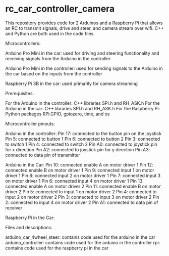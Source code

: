 # rc_car_controller_camera
This repository provides code for 2 Arduinos and a Raspberry Pi that allows an RC to transmit signals, drive and steer, and camera stream over wifi. C++ and Python are both used in the code files.

Microcontrollers:

Arduino Pro Mini in the car: used for driving and steering functionality and receiving signals from the Arduino in the controller

Arduino Pro Mini in the controller: used for sending signals to the Arduino in the car based on the inputs from the controller

Raspberry Pi 3B in the car: used primarily for camera streaming

Prerequisites:

For the Arduino in the controller: C++ libraries SPI.h and RH_ASK.h
For the Arduino in the car: C++ libraries SPI.h and RH_ASK.h
For the Raspberry Pi: Python packages RPi.GPIO, gpiozero, time, and os

Microcontroller pinouts:

Arduino in the controller:
Pin 17: connected to the button pin on the joystick
Pin 5: connected to button 1
Pin 6: connected to button 2
Pin 3: connected to switch 1
Pin 4: connected to switch 2
Pin A0: connected to joystick pin for x direction
Pin A2: connected to joystick pin for y direction
Pin A3: connected to data pin of transmitter

Arduino in the Car:
Pin 10: connected enable A on motor driver 1
Pin 12: connected enable B on motor driver 1
Pin 9: connected input 1 on motor driver 1
Pin 8: connected input 2 on motor driver 1
Pin 7: connected input 3 on motor driver 1
Pin 6: connected input 4 on motor driver 1
Pin 13: connected enable A on motor driver 2
Pin 11: connected enable B on motor driver 2
Pin 5: connected to input 1 on motor driver 2
Pin 4: connected to input 2 on motor driver 2
Pin 3: connected to input 3 on motor driver 2
Pin 2: connected to input 4 on motor driver 2
Pin A1: connected to data pin of receiver

Raspberry Pi in the Car:


Files and descriptions:

arduino_car_4wheel_steer: contains code used for the arduino in the car
arduino_controller: contains code used for the arduino in the controller
rpi: contains code used for the raspberry pi in the car
